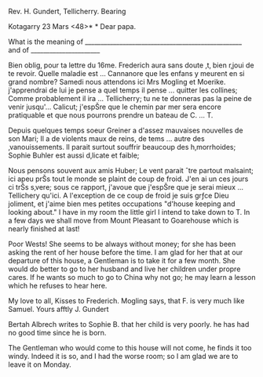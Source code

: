 Rev. H. Gundert, Tellicherry. Bearing

 Kotagarry 23 Mars <48>*
 <Thursday>*
Dear papa.

What is the meaning of __________________________________________________ and of ______________________

Bien oblig‚ pour ta lettre du 16me. Frederich aura sans doute ‚t‚ bien r‚joui de te revoir. Quelle maladie est … Cannanore que les enfans y meurent en si grand nombre? Samedi nous attendons ici Mrs Mogling et Moerike. j'apprendrai de lui je pense a quel temps il pense … quitter les collines; Comme probablement il ira … Tellicherry; tu ne te donneras pas la peine de venir jusqu'… Calicut; j'espŠre que le chemin par mer sera encore pratiquable et que nous pourrons prendre un bateau de C. … T.

Depuis quelques temps soeur Greiner a d'assez mauvaises nouvelles de son Mari; Il a de violents maux de reins, de tems … autre des ‚vanouissements. Il parait surtout souffrir beaucoup des h‚morrhoides; Sophie Buhler est aussi d‚licate et faible;

Nous pensons souvent aux amis Huber; Le vent parait ˆtre partout malsaint; ici apeu prŠs tout le monde se plaint de coup de froid. J'en ai un ces jours ci trŠs s‚vere; sous ce rapport, j'avoue que j'espŠre que je serai mieux … Tellichery qu'ici. A l'exception de ce coup de froid je suis grƒce Dieu joliment, et j'aime bien mes petites occupations "d'house keeping and looking about." I have in my room the little girl I intend to take down to T. In a few days we shall move from Mount Pleasant to Goarehouse which is nearly finished at last!

Poor Wests! She seems to be always without money; for she has been asking the rent of her house before the time. I am glad for her that at our departure of this house, a Gentleman is to take it for a few month. She would do better to go to her husband and live her children under propre cares. If he wants so much to go to China why not go; he may learn a lesson which he refuses to hear here.

My love to all, Kisses to Frederich. Mogling says, that F. is very much like Samuel.
 Yours afftly
 J. Gundert

Bertah Albrech writes to Sophie B. that her child is very poorly. he has had no good time since he is born.

The Gentleman who would come to this house will not come, he finds it too windy. Indeed it is so, and I had the worse room; so I am glad we are to leave it on Monday.

